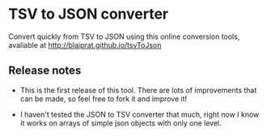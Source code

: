 TSV to JSON converter
=====================

Convert quickly from TSV to JSON using this online conversion tools, avaliable at http://blaiprat.github.io/tsvToJson



Release notes
-------------

* This is the first release of this tool. There are lots of improvements that can be made, so feel free to fork it and improve it!

* I haven't tested the JSON to TSV converter that much, right now I know it works on arrays of simple json objects with only one level.